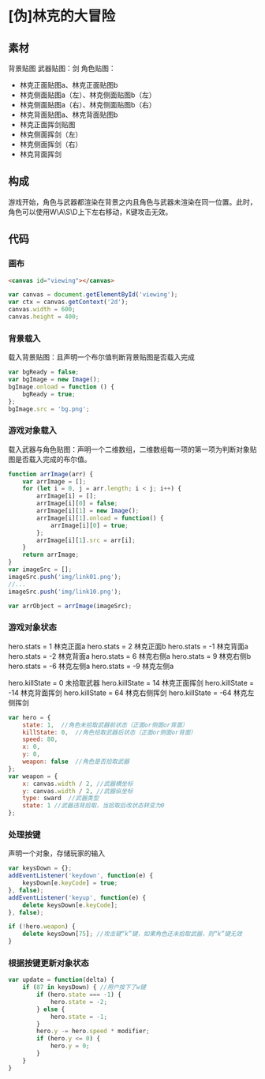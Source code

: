 # [伪]林克的大冒险
## 素材
背景贴图
武器贴图：剑
角色贴图：
* 林克正面贴图a、林克正面贴图b
* 林克侧面贴图a（左）、林克侧面贴图b（左）
* 林克侧面贴图a（右）、林克侧面贴图b（右）
* 林克背面贴图a、林克背面贴图b
* 林克正面挥剑贴图
* 林克侧面挥剑（左）
* 林克侧面挥剑（右）
* 林克背面挥剑

## 构成
游戏开始，角色与武器都渲染在背景之内且角色与武器未渲染在同一位置。此时，角色可以使用W\A\S\D上下左右移动，K键攻击无效。
## 代码
### 画布
```html
<canvas id="viewing"></canvas>
```
```javascript
var canvas = document.getElementById('viewing');
var ctx = canvas.getContext('2d');
canvas.width = 600;
canvas.height = 400;
```
### 背景载入
载入背景贴图：且声明一个布尔值判断背景贴图是否载入完成
```javascript
var bgReady = false;
var bgImage = new Image();
bgImage.onload = function () {
    bgReady = true;
};
bgImage.src = 'bg.png';
```
### 游戏对象载入
载入武器与角色贴图：声明一个二维数组，二维数组每一项的第一项为判断对象贴图是否载入完成的布尔值。
```javascript
function arrImage(arr) {
    var arrImage = [];
    for (let i = 0, j = arr.length; i < j; i++) {
        arrImage[i] = [];
        arrImage[i][0] = false;
        arrImage[i][1] = new Image();
        arrImage[i][1].onload = function() {
            arrImage[i][0] = true;
        };
        arrImage[i][1].src = arr[i];
    }
    return arrImage;
}
var imageSrc = [];
imageSrc.push('img/link01.png');
//...
imageSrc.push('img/link10.png');

var arrObject = arrImage(imageSrc);
```
### 游戏对象状态
hero.stats = 1 林克正面a
hero.stats = 2 林克正面b
hero.stats = -1 林克背面a
hero.stats = -2 林克背面a
hero.stats = 6 林克右侧a
hero.stats = 9 林克右侧b
hero.stats = -6 林克左侧a
hero.stats = -9 林克左侧a

hero.killState = 0 未拾取武器
hero.killState = 14 林克正面挥剑
hero.killState = -14 林克背面挥剑
hero.killState = 64 林克右侧挥剑
hero.killState = -64 林克左侧挥剑
```javascript
var hero = {
    state: 1,  //角色未拾取武器前状态（正面or侧面or背面）
    killState: 0,  //角色拾取武器后状态（正面or侧面or背面）
    speed: 80,
    x: 0,
    y: 0,
    weapon: false  //角色是否拾取武器
};
var weapon = {
    x: canvas.width / 2, //武器横坐标
    y: canvas.width / 2, //武器纵坐标
    type: sward  //武器类型
	state: 1 //武器违背拾取，当拾取后改状态转变为0
};
```
### 处理按键
声明一个对象，存储玩家的输入
```javascript
var keysDown = {};
addEventListener('keydown', function(e) {
    keysDown[e.keyCode] = true;
}, false);
addEventListener('keyup', function(e) {
    delete keysDown[e.keyCode];
}, false);
```
```javascript
if (!hero.weapon) {
    delete keysDown[75]; //攻击键“k”键，如果角色还未拾取武器，则“k”键无效
}
```
### 根据按键更新对象状态
```javascript
var update = function(delta) {
    if (87 in keysDown) { //用户按下了w键
        if (hero.state === -1) { 
            hero.state = -2;
        } else {
            hero.state = -1;
        }
        hero.y -= hero.speed * modifier;
        if (hero.y <= 0) {
            hero.y = 0;
        }
    }
}
```